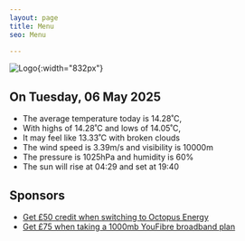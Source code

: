 ```yaml
---
layout: page
title: Menu
seo: Menu

---
```


![Logo](/images/logo.jpg){:width="832px"}

<!-- weather_marker starts -->
## On Tuesday, 06 May 2025

- The average temperature today is 14.28˚C,
- With highs of 14.28˚C and lows of 14.05˚C,
- It may feel like 13.33˚C with broken clouds
- The wind speed is 3.39m/s and visibility is 10000m
- The pressure is 1025hPa and humidity is 60%
- The sun will rise at 04:29 and set at 19:40

<!-- weather_marker ends -->

## Sponsors

- [Get £50 credit when switching to Octopus Energy](https://bit.ly/3oD1nnS)
- [Get £75 when taking a 1000mb YouFibre broadband plan](https://aklam.io/91zWhU?)
